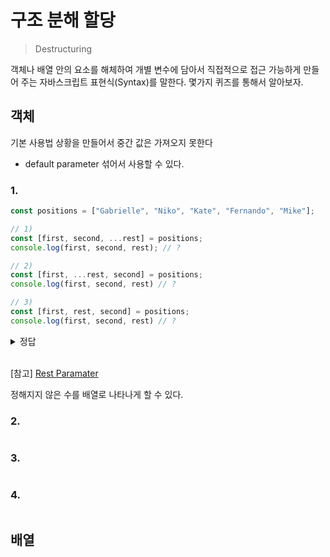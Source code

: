 # 구조 분해 할당

> Destructuring

객체나 배열 안의 요소를 해체하여 개별 변수에 담아서 직접적으로 접근 가능하게 만들어 주는 자바스크립트 표현식(Syntax)를 말한다. 몇가지 퀴즈를 통해서 알아보자.

## 객체

기본 사용법
상황을 만들어서
중간 값은 가져오지 못한다

- default parameter 섞어서 사용할 수 있다.

### 1.

```js
const positions = ["Gabrielle", "Niko", "Kate", "Fernando", "Mike"];

// 1)
const [first, second, ...rest] = positions;
console.log(first, second, rest); // ?

// 2)
const [first, ...rest, second] = positions;
console.log(first, second, rest) // ?

// 3)
const [first, rest, second] = positions;
console.log(first, second, rest) // ?
```

<details close>
<summary>정답</summary>
<br>
1) Gabrielle, Niko, ['Kate', 'Fernando', 'Mike'] <br />
2) Syntax Error : Rest element must be last element <br />
3) Gabrielle, Niko, Kate <br />
</details>

<br />

[참고] [Rest Paramater](https://developer.mozilla.org/ko/docs/Web/JavaScript/Reference/Functions/rest_parameters)

정해지지 않은 수를 배열로 나타나게 할 수 있다.

### 2.

```js

```

### 3.

```js

```

### 4.

```js

```

## 배열
